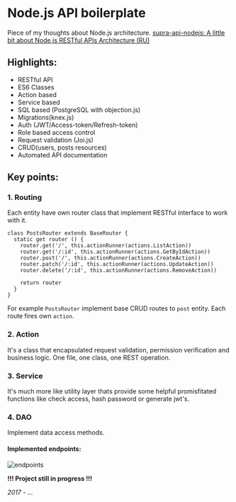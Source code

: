 # Node.js API boilerplate

Piece of my thoughts about Node.js architecture.
[supra-api-nodejs: A little bit about Node.js RESTful APIs Architecture (RU)](https://gist.github.com/zmts/6ac57301e2e8e8e9e059e9c087732c05)

## Highlights:
- RESTful API
- ES6 Classes
- Action based
- Service based
- SQL based (PostgreSQL with objection.js)
- Migrations(knex.js)
- Auth (JWT/Access-token/Refresh-token)
- Role based access control
- Request validation (Joi.js)
- CRUD(users, posts resources)
- Automated API documentation

## Key points:
### 1. Routing
Each entity have own router class that implement RESTful interface to work with it.
```
class PostsRouter extends BaseRouter {
  static get router () {
    router.get('/', this.actionRunner(actions.ListAction))
    router.get('/:id', this.actionRunner(actions.GetByIdAction))
    router.post('/', this.actionRunner(actions.CreateAction))
    router.patch('/:id', this.actionRunner(actions.UpdateAction))
    router.delete('/:id', this.actionRunner(actions.RemoveAction))

    return router
  }
}
``` 
For example `PostsRouter` implement base CRUD routes to `post` entity. Each route fires own `action`. 

### 2. Action
It's a class that encapsulated request validation, permission verification and business logic. One file, one class, one REST operation.

### 3. Service
It's much more like utility layer thats provide some helpful promisfitated functions like check access, hash password or generate jwt's.

### 4. DAO
Implement data access methods.

#### Implemented endpoints:
![endpoints](https://i.imgur.com/GCW47z5.png)

__!!! Project still in progress !!!__

_2017 - ..._
